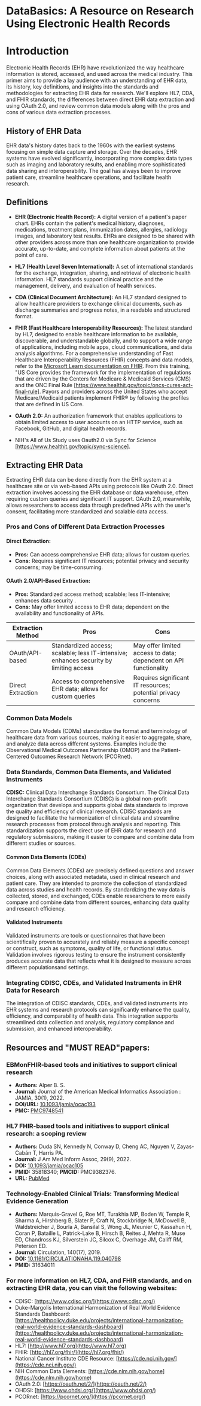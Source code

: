 # DataBasics:  A Resource on Research Using Electronic Health Records

# Introduction

Electronic Health Records (EHR) have revolutionized the way healthcare information is stored, accessed, and used across the medical industry. This primer aims to provide a lay audience with an understanding of EHR data, its history, key definitions, and insights into the standards and methodologies for extracting EHR data for research. We'll explore HL7, CDA, and FHIR standards, the differences between direct EHR data extraction and using OAuth 2.0, and review common data models along with the pros and cons of various data extraction processes.

## History of EHR Data

EHR data's history dates back to the 1960s with the earliest systems focusing on simple data capture and storage. Over the decades, EHR systems have evolved significantly, incorporating more complex data types such as imaging and laboratory results, and enabling more sophisticated data sharing and interoperability. The goal has always been to improve patient care, streamline healthcare operations, and facilitate health research.

## Definitions

- **EHR (Electronic Health Record):** A digital version of a patient's paper chart. EHRs contain the patient's medical history, diagnoses, medications, treatment plans, immunization dates, allergies, radiology images, and laboratory test results. EHRs are designed to be shared with other providers across more than one healthcare organization to provide accurate, up-to-date, and complete information about patients at the point of care.
  
- **HL7 (Health Level Seven International):** A set of international standards for the exchange, integration, sharing, and retrieval of electronic health information. HL7 standards support clinical practice and the management, delivery, and evaluation of health services.

- **CDA (Clinical Document Architecture):** An HL7 standard designed to allow healthcare providers to exchange clinical documents, such as discharge summaries and progress notes, in a readable and structured format.

- **FHIR (Fast Healthcare Interoperability Resources):** The latest standard by HL7, designed to enable healthcare information to be available, discoverable, and understandable globally, and to support a wide range of applications, including mobile apps, cloud communications, and data analysis algorithms. For a comprehensive understanding of Fast Healthcare Interoperability Resources (FHIR) concepts and data models, refer to the [Microsoft Learn documentation on FHIR](https://learn.microsoft.com/en-us/training/modules/health-data-fast-healthcare-interoperability-resources/concepts-data-model). From this training, "US Core provides the framework for the implementation of regulations that are driven by the Centers for Medicare & Medicaid Services (CMS) and the ONC Final Rule [https://www.healthit.gov/topic/oncs-cures-act-final-rule]. Payors and providers across the United States who accept Medicare/Medicaid patients implement FHIR® by following the profiles that are defined in US Core.


- **OAuth 2.0:** An authorization framework that enables applications to obtain limited access to user accounts on an HTTP service, such as Facebook, GitHub, and digital health records.
- NIH's All of Us Study uses Oauth2.0 via Sync for Science [https://www.healthit.gov/topic/sync-science].

## Extracting EHR Data

Extracting EHR data can be done directly from the EHR system at a healthcare site or via web-based APIs using protocols like OAuth 2.0. Direct extraction involves accessing the EHR database or data warehouse, often requiring custom queries and significant IT support. OAuth 2.0, meanwhile, allows researchers to access data through predefined APIs with the user's consent, facilitating more standardized and scalable data access.

### Pros and Cons of Different Data Extraction Processes

#### Direct Extraction:
- **Pros:** Can access comprehensive EHR data; allows for custom queries.
- **Cons:** Requires significant IT resources; potential privacy and security concerns; may be time-consuming.

#### OAuth 2.0/API-Based Extraction:
- **Pros:** Standardized access method; scalable; less IT-intensive; enhances data security .
- **Cons:** May offer limited access to EHR data; dependent on the availability and functionality of APIs.

| Extraction Method      | Pros                                                               | Cons                                                              |
|------------------------|--------------------------------------------------------------------|-------------------------------------------------------------------|
| OAuth/API-based        | Standardized access; scalable; less IT-intensive; enhances security by limiting access | May offer limited access to data; dependent on API functionality  |
| Direct Extraction      | Access to comprehensive EHR data; allows for custom queries        | Requires significant IT resources; potential privacy concerns     |


### Common Data Models

Common Data Models (CDMs) standardize the format and terminology of healthcare data from various sources, making it easier to aggregate, share, and analyze data across different systems. Examples include the Observational Medical Outcomes Partnership (OMOP) and the Patient-Centered Outcomes Research Network (PCORnet).

### Data Standards, Common Data Elements, and Validated Instruments

**CDISC:** Clinical Data Interchange Standards Consortium. The Clinical Data Interchange Standards Consortium (CDISC) is a global non-profit organization that develops and supports global data standards to improve the quality and efficiency of clinical research. CDISC standards are designed to facilitate the harmonization of clinical data and streamline research processes from protocol through analysis and reporting. This standardization supports the direct use of EHR data for research and regulatory submissions, making it easier to compare and combine data from different studies or sources.

#### Common Data Elements (CDEs)

Common Data Elements (CDEs) are precisely defined questions and answer choices, along with associated metadata, used in clinical research and patient care. They are intended to promote the collection of standardized data across studies and health records. By standardizing the way data is collected, stored, and exchanged, CDEs enable researchers to more easily compare and combine data from different sources, enhancing data quality and research efficiency.

#### Validated Instruments

Validated instruments are tools or questionnaires that have been scientifically proven to accurately and reliably measure a specific concept or construct, such as symptoms, quality of life, or functional status. Validation involves rigorous testing to ensure the instrument consistently produces accurate data that reflects what it is designed to measure across different populationsand settings.

### Integrating CDISC, CDEs, and Validated Instruments in EHR Data for Research

The integration of CDISC standards, CDEs, and validated instruments into EHR systems and research protocols can significantly enhance the quality, efficiency, and comparability of health data. This integration supports streamlined data collection and analysis, regulatory compliance and submission, and enhanced interoperability.

## Resources and "MUST READ"papers:
### EBMonFHIR-based tools and initiatives to support clinical research

- **Authors:** Alper B. S.
- **Journal:** Journal of the American Medical Informatics Association : JAMIA, 30(1), 2022.
- **DOI/URL:** [10.1093/jamia/ocac193](https://doi.org/10.1093/jamia/ocac193)
- **PMC:** [PMC9748541](https://www.ncbi.nlm.nih.gov/pmc/articles/PMC9748541/)

### HL7 FHIR-based tools and initiatives to support clinical research: a scoping review

- **Authors:** Duda SN, Kennedy N, Conway D, Cheng AC, Nguyen V, Zayas-Cabán T, Harris PA.
- **Journal:** J Am Med Inform Assoc, 29(9), 2022.
- **DOI:** [10.1093/jamia/ocac105](https://doi.org/10.1093/jamia/ocac105)
- **PMID:** 35818340; **PMCID:** PMC9382376.
- **URL:** [PubMed](https://pubmed.ncbi.nlm.nih.gov/35818340/)

### Technology-Enabled Clinical Trials: Transforming Medical Evidence Generation

- **Authors:** Marquis-Gravel G, Roe MT, Turakhia MP, Boden W, Temple R, Sharma A, Hirshberg B, Slater P, Craft N, Stockbridge N, McDowell B, Waldstreicher J, Bourla A, Bansilal S, Wong JL, Meunier C, Kassahun H, Coran P, Bataille L, Patrick-Lake B, Hirsch B, Reites J, Mehta R, Muse ED, Chandross KJ, Silverstein JC, Silcox C, Overhage JM, Califf RM, Peterson ED.
- **Journal:** Circulation, 140(17), 2019.
- **DOI:** [10.1161/CIRCULATIONAHA.119.040798](https://www.ahajournals.org/doi/10.1161/CIRCULATIONAHA.119.040798)
- **PMID:** 31634011

### For more information on HL7, CDA, and FHIR standards, and on extracting EHR data, you can visit the following websites:

- CDISC: [https://www.cdisc.org/](https://www.cdisc.org/)
- Duke-Margolis International Harmonization of Real World Evidence Standards Dashboard: [https://healthpolicy.duke.edu/projects/international-harmonization-real-world-evidence-standards-dashboard](https://healthpolicy.duke.edu/projects/international-harmonization-real-world-evidence-standards-dashboard)
- HL7: [http://www.hl7.org](http://www.hl7.org)
- FHIR: [http://hl7.org/fhir/](http://hl7.org/fhir/)
- National Cancer Institute CDE Resource: [https://cde.nci.nih.gov/](https://cde.nci.nih.gov/)
- NIH Common Data Elements: [https://cde.nlm.nih.gov/home](https://cde.nlm.nih.gov/home)
- OAuth 2.0: [https://oauth.net/2/](https://oauth.net/2/)
- OHDSI: [https://www.ohdsi.org/](https://www.ohdsi.org/)
- PCORnet: [https://pcornet.org/](https://pcornet.org/)

